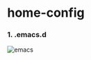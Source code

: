 # home-config

### 1. .emacs.d
![emacs](https://user-images.githubusercontent.com/10429180/40341480-fd0a4892-5db7-11e8-894f-10b6c0c7c0f2.jpg)
